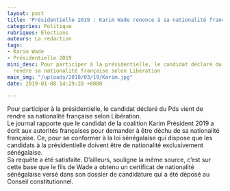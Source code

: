 ```yaml
---
layout: post
title: 'Présidentielle 2019 : Karim Wade renonce à sa nationalité française'
categories: Politique
rubriques: Elections
auteurs: La redaction
tags:
- Karim Wade
- Présidentielle 2019
mini_desc: Pour participer à la présidentielle, le candidat déclaré du Pds vient de
  rendre sa nationalité française selon Libération
main_img: "/uploads/2018/03/19/Karim.jpg"
date: 2019-01-08 14:29:28 +0000

---
```

Pour participer à la présidentielle, le candidat déclaré du Pds vient de rendre sa nationalité française selon Libération.  
Le journal rapporte que le candidat de la coalition Karim Président 2019 a écrit aux autorités françaises pour demander à être déchu de sa nationalité française. Ce, pour se conformer à la loi sénégalaise qui dispose que les candidats à la présidentielle doivent être de nationalité exclusivement sénégalaise.  
Sa requête a été satisfaite. D’ailleurs, souligne la même source, c’est sur cette base que le fils de Wade a obtenu un certificat de nationalité sénégalaise versé dans son dossier de candidature qui a été déposé au Conseil constitutionnel.